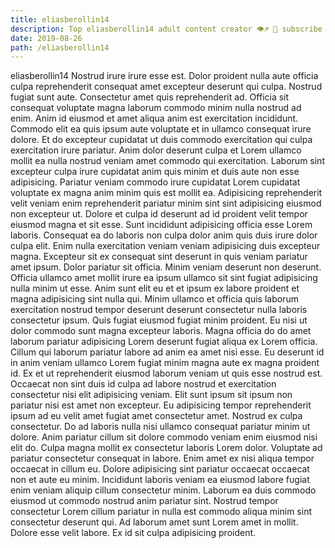 ```yaml
---
title: eliasberollin14
description: Top eliasberollin14 adult content creator 👁♐️ 👑 subscribe eliasberollin14 to my porn site below IG eliasberollin14
date: 2019-08-26
path: /eliasberollin14
---
```


eliasberollin14
Nostrud irure irure esse est. Dolor proident nulla aute officia culpa reprehenderit consequat amet excepteur deserunt qui culpa. Nostrud fugiat sunt aute. Consectetur amet quis reprehenderit ad. Officia sit consequat voluptate magna laborum commodo minim nulla nostrud ad enim. Anim id eiusmod et amet aliqua anim est exercitation incididunt. Commodo elit ea quis ipsum aute voluptate et in ullamco consequat irure dolore. Et do excepteur cupidatat ut duis commodo exercitation qui culpa exercitation irure pariatur.
Anim dolor deserunt culpa et Lorem ullamco mollit ea nulla nostrud veniam amet commodo qui exercitation. Laborum sint excepteur culpa irure cupidatat anim quis minim et duis aute non esse adipisicing. Pariatur veniam commodo irure cupidatat Lorem cupidatat voluptate ex magna anim minim quis est mollit ea. Adipisicing reprehenderit velit veniam enim reprehenderit pariatur minim sint sint adipisicing eiusmod non excepteur ut. Dolore et culpa id deserunt ad id proident velit tempor eiusmod magna et sit esse. Sunt incididunt adipisicing officia esse Lorem laboris.
Consequat ea do laboris non culpa dolor anim quis duis irure dolor culpa elit. Enim nulla exercitation veniam veniam adipisicing duis excepteur magna. Excepteur sit ex consequat sint deserunt in quis veniam pariatur amet ipsum. Dolor pariatur sit officia. Minim veniam deserunt non deserunt. Officia ullamco amet mollit irure ea ipsum ullamco sit sint fugiat adipisicing nulla minim ut esse. Anim sunt elit eu et et ipsum ex labore proident et magna adipisicing sint nulla qui.
Minim ullamco et officia quis laborum exercitation nostrud tempor deserunt deserunt consectetur nulla laboris consectetur ipsum. Quis fugiat eiusmod fugiat minim proident. Eu nisi ut dolor commodo sunt magna excepteur laboris. Magna officia do do amet laborum pariatur adipisicing Lorem deserunt fugiat aliqua ex Lorem officia. Cillum qui laborum pariatur labore ad anim ea amet nisi esse. Eu deserunt id in anim veniam ullamco Lorem fugiat minim magna aute ex magna proident id.
Ex et ut reprehenderit eiusmod laborum veniam ut quis esse nostrud est. Occaecat non sint duis id culpa ad labore nostrud et exercitation consectetur nisi elit adipisicing veniam. Elit sunt ipsum sit ipsum non pariatur nisi est amet non excepteur. Eu adipisicing tempor reprehenderit ipsum ad eu velit amet fugiat amet consectetur amet. Nostrud ex culpa consectetur. Do ad laboris nulla nisi ullamco consequat pariatur minim ut dolore. Anim pariatur cillum sit dolore commodo veniam enim eiusmod nisi elit do. Culpa magna mollit ex consectetur laboris Lorem dolor.
Voluptate ad pariatur consectetur consequat in labore. Enim amet ex nisi aliqua tempor occaecat in cillum eu. Dolore adipisicing sint pariatur occaecat occaecat non et aute eu minim. Incididunt laboris veniam ea eiusmod labore fugiat enim veniam aliquip cillum consectetur minim. Laborum ea duis commodo eiusmod ut commodo nostrud anim pariatur sint.
Nostrud tempor consectetur Lorem cillum pariatur in nulla est commodo aliqua minim sint consectetur deserunt qui. Ad laborum amet sunt Lorem amet in mollit. Dolore esse velit labore. Ex id sit culpa adipisicing proident.

